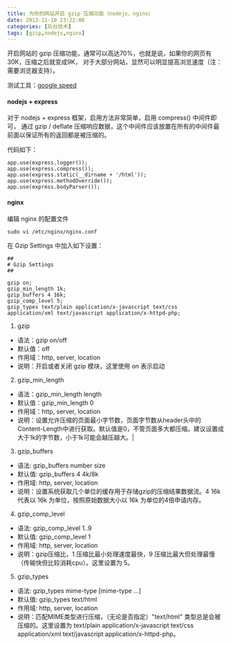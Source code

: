 ```yaml
---
title: 为你的网站开启 gzip 压缩功能（nodejs、nginx）
date: 2013-11-10 23:22:00
categories: [后台技术]
tags: [gzip,nodejs,nginx]
---
```


开启网站的 gzip 压缩功能，通常可以高达70%，也就是说，如果你的网页有30K，压缩之后就变成9K，
对于大部分网站，显然可以明显提高浏览速度（注：需要浏览器支持）。

测试工具：[google speed](http://developers.google.com/speed/pagespeed/insights/)

#### nodejs + express

对于 nodejs + express 框架，启用方法非常简单，启用 compress() 中间件即可，
通过 gzip / deflate 压缩响应数据，这个中间件应该放置在所有的中间件最前面以保证所有的返回都是被压缩的。

代码如下：

	app.use(express.logger());
	app.use(express.compress());
	app.use(express.static(__dirname + '/html'));
	app.use(express.methodOverride());
	app.use(express.bodyParser());
	
#### nginx

编辑 nginx 的配置文件

	sudo vi /etc/nginx/nginx.conf
	
在 Gzip Settings 中加入如下设置：
	
	##
	# Gzip Settings
	##

	gzip on;
	gzip_min_length 1k;
	gzip_buffers 4 16k;
	gzip_comp_level 5;
	gzip_types text/plain application/x-javascript text/css application/xml text/javascript application/x-httpd-php;
	
1) gzip

* 语法：gzip on/off
* 默认值：off
* 作用域：http, server, location
* 说明：开启或者关闭 gzip 模块，这里使用 on 表示启动

2) gzip_min_length

* 语法：gzip_min_length length
* 默认值：gzip_min_length 0
* 作用域：http, server, location
* 说明：设置允许压缩的页面最小字节数，页面字节数从header头中的Content-Length中进行获取。默认值是0，不管页面多大都压缩。建议设置成大于1k的字节数，小于1k可能会越压越大。|

3) gzip_buffers

* 语法: gzip_buffers number size
* 默认值: gzip_buffers 4 4k/8k
* 作用域: http, server, location
* 说明：设置系统获取几个单位的缓存用于存储gzip的压缩结果数据流。4 16k 代表以 16k 为单位，按照原始数据大小以 16k 为单位的4倍申请内存。

4) gzip_comp_level

* 语法: gzip_comp_level 1..9
* 默认值: gzip_comp_level 1
* 作用域: http, server, location
* 说明：gzip压缩比，1 压缩比最小处理速度最快，9 压缩比最大但处理最慢（传输快但比较消耗cpu）。这里设置为 5。

5) gzip_types

* 语法: gzip_types mime-type [mime-type ...]
* 默认值: gzip_types text/html
* 作用域: http, server, location
* 说明：匹配MIME类型进行压缩，（无论是否指定）"text/html" 类型总是会被压缩的。这里设置为 text/plain application/x-javascript text/css application/xml text/javascript application/x-httpd-php。
